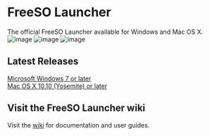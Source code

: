 # FreeSO Launcher
The official FreeSO Launcher available for Windows and Mac OS X.
![image](https://i.imgur.com/59YUj54.png)
![image](https://i.imgur.com/dPRDgHh.jpg)
![image](https://i.imgur.com/F5t1tf0.png)

## Latest Releases
[Microsoft Windows 7 or later](https://beta.freeso.org/FreeSO%20Launcher%20Setup.exe) <br/>
[Mac OS X 10.10 (Yosemite) or later](https://beta.freeso.org/fsolauncher.dmg)

## Visit the FreeSO Launcher wiki
Visit the [wiki](https://github.com/ItsSim/fsolauncher/wiki) for documentation and user guides.
